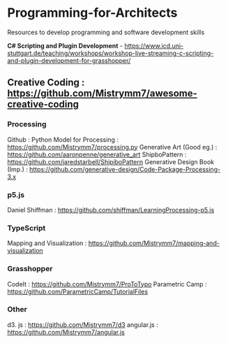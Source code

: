 # Programming-for-Architects
Resources to develop programming and software development skills

**C# Scripting and Plugin Development** - https://www.icd.uni-stuttgart.de/teaching/workshops/workshop-live-streaming-c-scripting-and-plugin-development-for-grasshopper/

## Creative Coding : https://github.com/Mistrymm7/awesome-creative-coding

### Processing
Github :
Python Model for Processing : https://github.com/Mistrymm7/processing.py
Generative Art (Good eg.) : https://github.com/aaronpenne/generative_art
ShipboPattern : https://github.com/jaredstarbell/ShipiboPattern
Generative Design Book (Imp.) : https://github.com/generative-design/Code-Package-Processing-3.x

### p5.js
Daniel Shiffman : https://github.com/shiffman/LearningProcessing-p5.js



### TypeScript
Mapping and Visualization : https://github.com/Mistrymm7/mapping-and-visualization

### Grasshopper
CodeIt : https://github.com/Mistrymm7/ProToTypo
Parametric Camp : https://github.com/ParametricCamp/TutorialFiles

### Other
d3. js : https://github.com/Mistrymm7/d3
angular.js : https://github.com/Mistrymm7/angular.js


